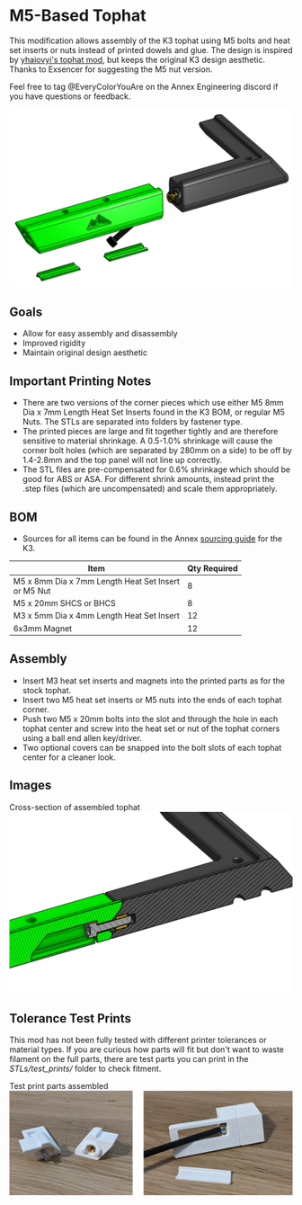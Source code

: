 # M5-Based Tophat

This modification allows assembly of the K3 tophat using M5 bolts and heat set inserts or nuts instead of printed dowels and glue. The design is inspired by [yhaiovyi's tophat mod](https://github.com/Annex-Engineering/Annex-Engineering_User_Mods/tree/main/Printers/K3/yhaiovyi-K3_Glueless_Tophat), but keeps the original K3 design aesthetic. Thanks to Exsencer for suggesting the M5 nut version.

Feel free to tag @EveryColorYouAre on the Annex Engineering discord if you have questions or feedback.

![Exploded](Images/top_lid_assembly_exploded.png)

## Goals
- Allow for easy assembly and disassembly
- Improved rigidity
- Maintain original design aesthetic

## Important Printing Notes
- There are two versions of the corner pieces which use either M5 8mm Dia x 7mm Length Heat Set Inserts found in the K3 BOM, or regular M5 Nuts. The STLs are separated into folders by fastener type.
- The printed pieces are large and fit together tightly and are therefore sensitive to material shrinkage. A 0.5-1.0% shrinkage will cause the corner bolt holes (which are separated by 280mm on a side) to be off by 1.4-2.8mm and the top panel will not line up correctly.
- The STL files are pre-compensated for 0.6% shrinkage which should be good for ABS or ASA. For different shrink amounts, instead print the .step files (which are uncompensated) and scale them appropriately.

## BOM
- Sources for all items can be found in the Annex [sourcing guide](https://docs.google.com/spreadsheets/d/1O3eyVuQ6M4F03MJSDs4Z71_XyNjXL5HFTZr1jsaAtRc/htmlview#) for the K3.

| Item                                                             | Qty Required  |
| ---                                                              | ---           |
| M5 x 8mm Dia x 7mm Length Heat Set Insert <br> or M5 Nut                        | 8             |
| M5 x 20mm SHCS or BHCS                                           | 8             |
| M3 x 5mm Dia x 4mm Length Heat Set Insert                        | 12            |
| 6x3mm Magnet                                                     | 12            |

## Assembly
- Insert M3 heat set inserts and magnets into the printed parts as for the stock tophat.
- Insert two M5 heat set inserts or M5 nuts into the ends of each tophat corner.
- Push two M5 x 20mm bolts into the slot and through the hole in each tophat center and screw into the heat set or nut of the tophat corners using a ball end allen key/driver.
- Two optional covers can be snapped into the bolt slots of each tophat center for a cleaner look.

## Images
Cross-section of assembled tophat
![section](Images/top_lid_assembly_cross_section.png)

## Tolerance Test Prints
This mod has not been fully tested with different printer tolerances or material types. If you are curious how parts will fit but don't want to waste filament on the full parts, there are test parts you can print in the <i>STLs/test_prints/</i> folder to check fitment.

Test print parts assembled
![test_print](Images/test_prints.png)

